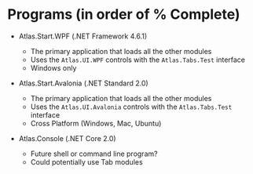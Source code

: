 # Programs (in order of % Complete)
* Atlas.Start.WPF (.NET Framework 4.6.1)
  - The primary application that loads all the other modules
  - Uses the `Atlas.UI.WPF` controls with the `Atlas.Tabs.Test` interface
  - Windows only

* Atlas.Start.Avalonia (.NET Standard 2.0)
  - The primary application that loads all the other modules
  - Uses the `Atlas.UI.Avalonia` controls with the `Atlas.Tabs.Test` interface
  - Cross Platform (Windows, Mac, Ubuntu)
  
* Atlas.Console (.NET Core 2.0)
  - Future shell or command line program?
  - Could potentially use Tab modules

